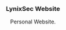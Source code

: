 <br />
<p align="center">
  <h3 align="center">LynixSec Website</h3>

  <p align="center">
    Personal Website.
  </p>
</p>